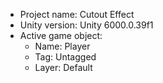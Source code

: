 <!-- UNITY CODE ASSIST INSTRUCTIONS START -->
- Project name: Cutout Effect
- Unity version: Unity 6000.0.39f1
- Active game object:
  - Name: Player
  - Tag: Untagged
  - Layer: Default
<!-- UNITY CODE ASSIST INSTRUCTIONS END -->